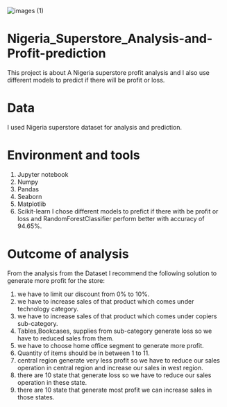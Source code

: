 ![images (1)](https://user-images.githubusercontent.com/92132906/159566055-af3ad9cc-fbb0-48bf-92c7-565cac7f0ee1.jpeg)
# Nigeria_Superstore_Analysis-and-Profit-prediction
This project is about A Nigeria superstore profit analysis and I also use different models to predict if there will be profit or loss. 
# Data
I used Nigeria superstore dataset for analysis and prediction.
# Environment and tools
1. Jupyter notebook
2. Numpy
3. Pandas
4. Seaborn
5. Matplotlib
6. Scikit-learn
I chose different models to prefict if there with be profit or loss and RandomForestClassifier perform better with accuracy of 94.65%.
# Outcome of analysis
From the analysis from the Dataset I recommend the following solution to generate more profit for the store:
1. we have to limit our discount from 0% to 10%.
2. we have to increase sales of that product which comes under technology category.
3. we have to increase sales of that product which comes under copiers sub-category.
4. Tables,Bookcases, supplies from sub-category generate loss so we have to reduced sales from them.
5. we have to choose home office segment to generate more profit.
6. Quantity of items should be in between 1 to 11.
7. central region generate very less profit so we have to reduce our sales operation in central region and increase our sales in west region.
8. there are 10 state that generate loss so we have to reduce our sales operation in these state.
9. there are 10 state that generate most profit we can increase sales in those states.

